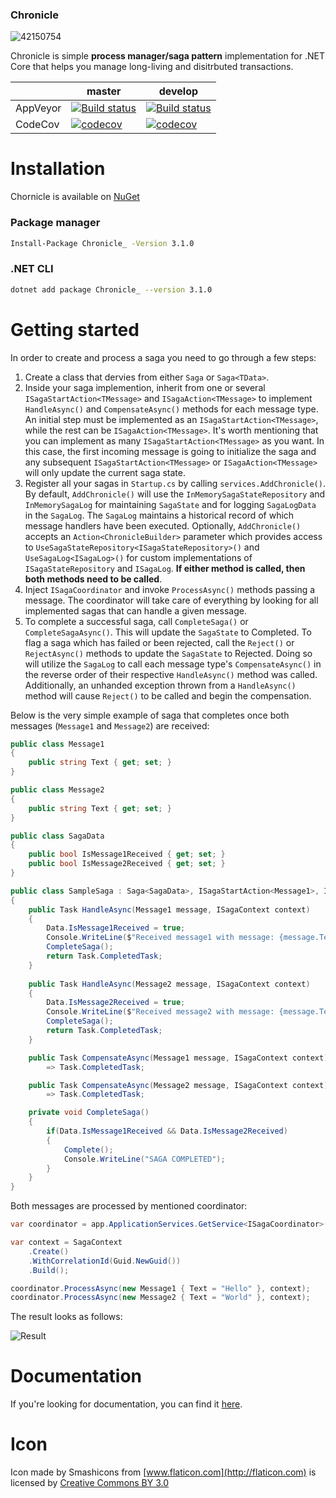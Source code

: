 ### Chronicle
![42150754](https://user-images.githubusercontent.com/7096476/64911747-ef4be100-d725-11e9-98f3-43331714afa7.png)



Chronicle is simple **process manager/saga pattern** implementation for .NET Core that helps you manage long-living and disitrbuted transactions.

|   | master  | develop  |
|---|--------|----------|
|AppVeyor|[![Build status](https://ci.appveyor.com/api/projects/status/rma8prlvhjtql7ct/branch/master?svg=true)](https://ci.appveyor.com/project/GooRiOn/chronicle/branch/master)|[![Build status](https://ci.appveyor.com/api/projects/status/rma8prlvhjtql7ct/branch/develop?svg=true)](https://ci.appveyor.com/project/GooRiOn/chronicle/branch/develop)|
|CodeCov|[![codecov](https://codecov.io/gh/chronicle-stack/Chronicle/branch/master/graph/badge.svg)](https://codecov.io/gh/chronicle-stack/Chronicle)|[![codecov](https://codecov.io/gh/chronicle-stack/Chronicle/branch/develop/graph/badge.svg)](https://codecov.io/gh/chronicle-stack/Chronicle)|

# Installation
Chornicle is available on [NuGet](https://www.nuget.org/packages/Chronicle_/)
### Package manager
```bash
Install-Package Chronicle_ -Version 3.1.0
```

### .NET CLI
```bash
dotnet add package Chronicle_ --version 3.1.0
```

# Getting started
In order to create and process a saga you need to go through a few steps:
1. Create a class that dervies from either ``Saga`` or ``Saga<TData>``.
2. Inside your saga implemention, inherit from one or several ``ISagaStartAction<TMessage>`` and ``ISagaAction<TMessage>`` to implement ``HandleAsync()`` and ``CompensateAsync()`` methods for each message type. An initial step must be implemented as an ``ISagaStartAction<TMessage>``, while the rest can be ``ISagaAction<TMessage>``. It's worth mentioning that you can implement as many ``ISagaStartAction<TMessage>`` as you want. In this case, the first incoming message is going to initialize the saga and any subsequent ``ISagaStartAction<TMessage>`` or ``ISagaAction<TMessage>`` will only update the current saga state.
3. Register all your sagas in ``Startup.cs`` by calling ``services.AddChronicle()``. By default, ``AddChronicle()`` will use the ``InMemorySagaStateRepository`` and ``InMemorySagaLog`` for maintaining ``SagaState`` and for logging ``SagaLogData`` in the ``SagaLog``. The ``SagaLog`` maintains a historical record of which message handlers have been executed. Optionally, ``AddChronicle()`` accepts an ``Action<ChronicleBuilder>`` parameter which provides access to ``UseSagaStateRepository<ISagaStateRepository>()`` and ``UseSagaLog<ISagaLog>()`` for custom implementations of ``ISagaStateRepository`` and ``ISagaLog``. **If either method is called, then both methods need to be called**.
4. Inject ``ISagaCoordinator`` and invoke ``ProcessAsync()`` methods passing a message. The coordinator will take care of everything by looking for all implemented sagas that can handle a given message.
5. To complete a successful saga, call ``CompleteSaga()`` or ``CompleteSagaAsync()``. This will update the ``SagaState`` to Completed. To flag a saga which has failed or been rejected, call the ``Reject()`` or ``RejectAsync()`` methods to update the ``SagaState`` to Rejected. Doing so will utilize the ``SagaLog`` to call each message type's ``CompensateAsync()`` in the reverse order of their respective ``HandleAsync()`` method was called. Additionally, an unhanded exception thrown from a ``HandleAsync()`` method will cause ``Reject()`` to be called and begin the compensation.

Below is the very simple example of saga that completes once both messages (``Message1`` and ``Message2``) are received:

```csharp
public class Message1
{
    public string Text { get; set; }
}

public class Message2
{
    public string Text { get; set; }
}

public class SagaData
{
    public bool IsMessage1Received { get; set; }
    public bool IsMessage2Received { get; set; }
}

public class SampleSaga : Saga<SagaData>, ISagaStartAction<Message1>, ISagaAction<Message2>
{
    public Task HandleAsync(Message1 message, ISagaContext context)
    {
        Data.IsMessage1Received = true;
        Console.WriteLine($"Received message1 with message: {message.Text}");
        CompleteSaga();
        return Task.CompletedTask;
    }
    
    public Task HandleAsync(Message2 message, ISagaContext context)
    {
        Data.IsMessage2Received = true;
        Console.WriteLine($"Received message2 with message: {message.Text}");
        CompleteSaga();
        return Task.CompletedTask;
    }

    public Task CompensateAsync(Message1 message, ISagaContext context)
        => Task.CompletedTask;

    public Task CompensateAsync(Message2 message, ISagaContext context)
        => Task.CompletedTask;

    private void CompleteSaga()
    {
        if(Data.IsMessage1Received && Data.IsMessage2Received)
        {
            Complete();
            Console.WriteLine("SAGA COMPLETED");
        }
    }
}

```

Both messages are processed by mentioned coordinator:

```csharp
var coordinator = app.ApplicationServices.GetService<ISagaCoordinator>();

var context = SagaContext
    .Create()
    .WithCorrelationId(Guid.NewGuid())
    .Build();

coordinator.ProcessAsync(new Message1 { Text = "Hello" }, context);
coordinator.ProcessAsync(new Message2 { Text = "World" }, context);
```

The result looks as follows:

![Result](https://user-images.githubusercontent.com/7096476/53180548-0c885900-35f6-11e9-864b-6b6d13641f2a.png)

# Documentation
If you're looking for documentation, you can find it [here](https://chronicle.readthedocs.io/en/latest/).

# Icon
Icon made by Smashicons from [www.flaticon.com](http://flaticon.com) is licensed by [Creative Commons BY 3.0](http://creativecommons.org/licenses/by/3.0/)
